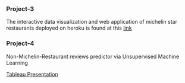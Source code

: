 
### Project-3

The interactive data visualization and web application of michelin star restaurants deployed on heroku is found at this [link](https://michelinapp.herokuapp.com/)

### Project-4

Non-Michelin-Restaurant reviews predictor via Unsupervised Machine Learning

[Tableau Presentation](https://public.tableau.com/app/profile/shannon.kane/viz/ShannonKane_Michelin_Infatuation_KNearestNeighbors_5_29_22/MainPresentation?publish=yes)
